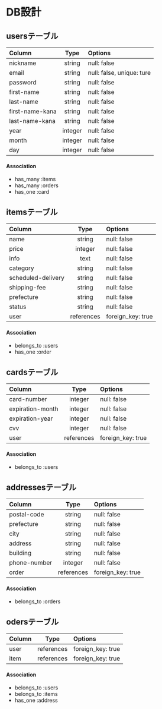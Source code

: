# DB設計

## usersテーブル

| Column             | Type    | Options                   |
| :----------------- | :-----: | :----------------------   |
| nickname           | string  | null: false               |
| email              | string  | null: false, unique: ture |
| password           | string  | null: false               |
| first-name         | string  | null: false               |
| last-name          | string  | null: false               |
| first-name-kana    | string  | null: false               |
| last-name-kana     | string  | null: false               |
| year               | integer | null: false               |
| month              | integer | null: false               |
| day                | integer | null: false               |

#### Association
- has_many :items
- has_many :orders
- has_one :card

## itemsテーブル

| Column               | Type       | Options           |
| :------------------- | :--------: | :---------------- |
| name                 | string     | null: false       |
| price	               | integer    | null: false       |
| info                 | text       | null: false       |
| category             | string     | null: false       |
| scheduled-delivery   | string     | null: false       |
| shipping-fee         | string     | null: false       |
| prefecture           | string     | null: false       |
| status               | string     | null: false       |
| user                 | references | foreign_key: true |

#### Association
- belongs_to :users
- has_one :order

## cardsテーブル

| Column           | Type       | Options           |
| :--------------- | :--------: | :---------------- |
| card-number      | integer    | null: false       |
| expiration-month | integer    | null: false       |
| expiration-year  | integer    | null: false       |
| cvv              | integer    | null: false       |
| user             | references | foreign_key: true |

#### Association
- belongs_to :users

## addressesテーブル

| Column         | Type       | Options           |
| :------------- | :--------: | :---------------- |
| postal-code    | string     | null: false       |
| prefecture     | string     | null: false       |
| city           | string     | null: false       |
| address        | string     | null: false       |
| building       | string     | null: false       |
| phone-number   | integer    | null: false       |
| order          | references | foreign_key: true |

#### Association
- belongs_to :orders

## odersテーブル

| Column   | Type       | Options           |
| :------- | :--------: | :---------------- |
| user     | references | foreign_key: true |
| item     | references | foreign_key: true |

#### Association
- belongs_to :users
- belongs_to :items
- has_one :address